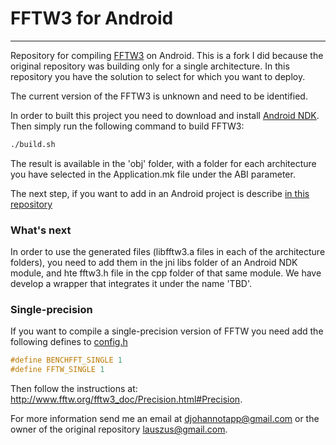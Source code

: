 
# FFTW3 for Android
_________

Repository for compiling [FFTW3](http://www.fftw.org/) on Android. This is a fork I did because the original repository was building only for a single architecture. In this repository you have the solution to select for which you want to deploy. 

The current version of the FFTW3 is unknown and need to be identified. 


In order to built this project you need to download and install [Android NDK](https://developer.android.com/studio/projects/add-native-code.html#download-ndk). Then simply run the following command to build FFTW3:

```bash
./build.sh
```
The result is available in the 'obj' folder, with a folder for each architecture you have selected in the Application.mk file under the ABI parameter. 

The next step, if you want to add in an Android project is describe [in this repository](https://developer.android.com/studio/projects/add-native-code.html#download-ndk)

### What's next
In order to use the generated files (libfftw3.a files in each of the architecture folders), you need to add them in the jni libs folder of an Android NDK module, and hte fftw3.h file in the cpp folder of that same module. 
We have develop a wrapper that integrates it under the name 'TBD'.

### Single-precision 

If you want to compile a single-precision version of FFTW you need add the following defines to [config.h](jni/fftw3/config.h)

```C
#define BENCHFFT_SINGLE 1
#define FFTW_SINGLE 1
```
Then follow the instructions at: <http://www.fftw.org/fftw3_doc/Precision.html#Precision>.

For more information send me an email at <djohannotapp@gmail.com> or the owner of the original repository <lauszus@gmail.com>.
